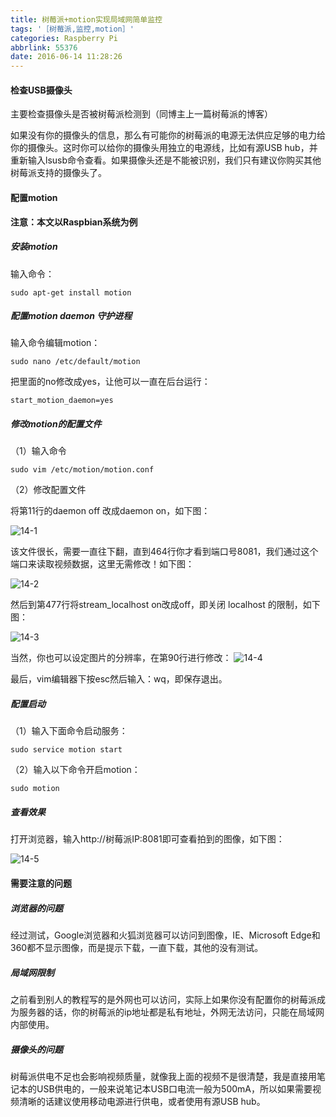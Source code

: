 ```yaml
---
title: 树莓派+motion实现局域网简单监控
tags: '［树莓派,监控,motion］'
categories: Raspberry Pi
abbrlink: 55376
date: 2016-06-14 11:28:26
---
```


#### 检查USB摄像头

主要检查摄像头是否被树莓派检测到（同博主上一篇树莓派的博客）

<!--more-->

如果没有你的摄像头的信息，那么有可能你的树莓派的电源无法供应足够的电力给你的摄像头。这时你可以给你的摄像头用独立的电源线，比如有源USB hub，并重新输入lsusb命令查看。如果摄像头还是不能被识别，我们只有建议你购买其他树莓派支持的摄像头了。

#### 配置motion

**注意：本文以Raspbian系统为例**

##### 安装motion

输入命令：

```
sudo apt-get install motion
```

##### 配置motion daemon 守护进程

输入命令编辑motion：

```
sudo nano /etc/default/motion
```

把里面的no修改成yes，让他可以一直在后台运行：

```
start_motion_daemon=yes
```

##### 修改motion的配置文件

（1）输入命令

```
sudo vim /etc/motion/motion.conf
```

（2）修改配置文件

将第11行的daemon off 改成daemon on，如下图：

![14-1](http://ohe7ixo05.bkt.clouddn.com/2016/6/14-1.jpg)

该文件很长，需要一直往下翻，直到464行你才看到端口号8081，我们通过这个端口来读取视频数据，这里无需修改！如下图：

![14-2](http://ohe7ixo05.bkt.clouddn.com/2016/6/14-2.jpg)

然后到第477行将stream_localhost on改成off，即关闭 localhost 的限制，如下图：

![14-3](http://ohe7ixo05.bkt.clouddn.com/2016/6/14-3.jpg)

当然，你也可以设定图片的分辨率，在第90行进行修改：
![14-4](http://ohe7ixo05.bkt.clouddn.com/2016/6/14-4.jpg)

最后，vim编辑器下按esc然后输入：wq，即保存退出。

##### 配置启动

（1）输入下面命令启动服务：

```
sudo service motion start  
```

（2）输入以下命令开启motion：

```
sudo motion
```

##### 查看效果

打开浏览器，输入http://树莓派IP:8081即可查看拍到的图像，如下图：

![14-5](http://ohe7ixo05.bkt.clouddn.com/2016/6/14-5.jpg)

#### 需要注意的问题


##### 浏览器的问题

经过测试，Google浏览器和火狐浏览器可以访问到图像，IE、Microsoft Edge和360都不显示图像，而是提示下载，一直下载，其他的没有测试。

##### 局域网限制

之前看到别人的教程写的是外网也可以访问，实际上如果你没有配置你的树莓派成为服务器的话，你的树莓派的ip地址都是私有地址，外网无法访问，只能在局域网内部使用。

##### 摄像头的问题

树莓派供电不足也会影响视频质量，就像我上面的视频不是很清楚，我是直接用笔记本的USB供电的，一般来说笔记本USB口电流一般为500mA，所以如果需要视频清晰的话建议使用移动电源进行供电，或者使用有源USB hub。
